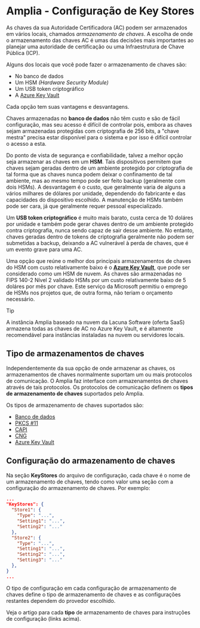 ﻿# Amplia - Configuração de Key Stores

As chaves da sua Autoridade Certificadora (AC) podem ser armazenados em vários locais, chamados *armazenamento de chaves*. A escolha de onde o armazenamento das
chaves AC é umas das decisões mais importantes ao planejar uma autoridade de certificação ou uma Infraestrutura de Chave Pública (ICP).

Alguns dos locais que você pode fazer o armazenamento de chaves são:

* No banco de dados
* Um HSM *(Hardware Security Module)*
* Um USB token criptográfico
* A [Azure Key Vault](https://azure.microsoft.com/en-us/services/key-vault/)

Cada opção tem suas vantagens e desvantagens.

Chaves armazenadas no **banco de dados** não têm custo e são de fácil configuração, mas seu acesso é difícil de controlar pois, embora as chaves
sejam armazenadas protegidas com criptografia de 256 bits, a "chave mestra" precisa estar disponível para o sistema e por isso é difícil controlar o acesso a esta.

Do ponto de vista de segurança e confiabilidade, talvez a melhor opção seja armazenar as chaves em um **HSM**. Tais dispositivos permitem que chaves 
sejam geradas dentro de um ambiente protegido por criptografia de tal forma que as chaves nunca podem deixar o confinamento de tal ambiente,
mas ao mesmo tempo pode ser feito backup (geralmente com dois HSMs). A desvantagem é o custo, que geralmente varia de 
alguns a vários milhares de dólares por unidade, dependendo do fabricante e das capacidades do dispositivo escolhido. A manutenção de
HSMs também pode ser cara, já que geralmente requer pessoal especializado.

Um **USB token criptográfico** é muito mais barato, custa cerca de 10 doláres por unidade e também pode gerar chaves dentro
de um ambiente protegido contra criptografia, nunca sendo capaz de sair desse ambiente. No entanto, chaves geradas dentro de tokens de criptografia geralmente não podem ser submetidas a backup,
deixando a AC vulnerável à perda de chaves, que é um evento grave para uma AC.

Uma opção que reúne o melhor dos principais armazenamentos de chaves do HSM com custo relativamente baixo é o **[Azure Key Vault](https://azure.microsoft.com/en-us/services/key-vault/)**, que pode ser considerado como um HSM de nuvem. As chaves são armazenadas no FIPS 140-2 Nível 2 validado HSMs por um custo relativamente baixo de 5 doláres
por mês por chave. Este serviço da Microsoft permitiu o emprego de HSMs nos projetos que, de outra forma, não teriam o orçamento necessário. 

> [!TIP]
> A instância Amplia baseado na nuvem da Lacuna Software (oferta SaaS) armazena todas as chaves de AC no Azure Key Vault, e é altamente recomendável
> para instâncias instaladas na nuvem ou servidores locais.

## Tipo de armazenamentos de chaves

Independentemente da sua opção de onde armazenar as chaves, os armazenamentos de chaves normalmente suportam um ou mais protocolos de comunicação.
O Amplia faz interface com armazenamentos de chaves através de tais protocolos. Os protocolos de comunicação definem os **tipos de armazenamento de chaves** suportados pelo Amplia.

Os tipos de armazenamento de chaves suportados são:

* [Banco de dados](database.md)
* [PKCS #11](pkcs11.md)
* [CAPI](capi.md)
* [CNG](cng.md)
* [Azure Key Vault](azure.md)

## Configuração do armazenamento de chaves

Na seção **KeyStores** do arquivo de configuração, cada chave é o nome de um armazenamento de chaves,
tendo como valor uma seção com a configuração do armazenamento de chaves. Por exemplo:

```json
...
"KeyStores": {
  "Store1": {
    "Type": "...",
    "Setting1": "...",
    "Setting2": "..."
  },
  "Store2": {
    "Type": "...",
    "Setting1": "...",
    "Setting2": "...",
    "Setting3": "..."
  },
}
...
```

O tipo de configuração em cada configuração de armazenamento de chaves define o tipo de armazenamento de chaves e as configurações restantes dependem do provedor escolhido.

Veja o artigo para cada **tipo** de armazenamento de chaves para instruções de configuração (links acima).
